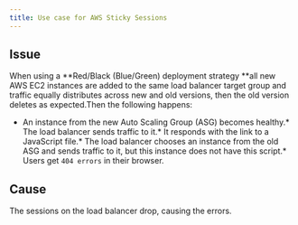 ```yaml
---
title: Use case for AWS Sticky Sessions
---
```


## Issue
When using a **Red/Black (Blue/Green) deployment strategy **all new AWS EC2 instances are added to the same load balancer target group and traffic equally distributes across new and old versions, then the old version deletes as expected.Then the following happens:
* An instance from the new Auto Scaling Group (ASG) becomes healthy.* The load balancer sends traffic to it.* It responds with the link to a JavaScript file.* The load balancer chooses an instance from the old ASG and sends traffic to it, but this instance does not have this script.* Users get ```404 errors``` in their browser.

## Cause
The sessions on the load balancer drop, causing the errors.

